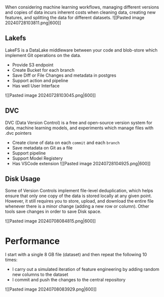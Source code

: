 When considering machine learning workflows, managing different versions and copies of data incurs inherent costs when cleaning data, creating new features, and splitting the data for different datasets.
![[Pasted image 20240728103811.png|600]]

## Lakefs
LakeFS is a DataLake middleware between your code and blob-store which implement Git operations on the data.
- Provide S3 endpoint
- Create Bucket for each branch
- Save Diff or File Changes and metadata in postgres 
- Support action and pipeline
- Has well User Interface

![[Pasted image 20240728103045.png|600]]


## DVC
DVC (Data Version Control) is a free and open-source version system for data, machine learning models, and experiments which manage files with .dvc pointers
- Create clone of data on each `commit` and each `branch`
- Save metadata on Git as a file 
- Support pipeline 
- Support Model Registery
- Has VSCode extension
![[Pasted image 20240728104925.png|600]]

## Disk Usage
Some of Version Controls implement file-level deduplication, which helps ensure that only one copy of the data is stored locally at any given point. However, it still requires you to store, upload, and download the entire file whenever there is a minor change (adding a new row or column). Other tools save changes in order to save Disk space. 

![[Pasted image 20240708084815.png|600]]

# Performance
I start with a single 8 GB file (dataset) and then repeat the following 10 times:
- I carry out a simulated iteration of feature engineering by adding random new columns to the dataset
- I commit and push the changes to the central repository

![[Pasted image 20240708083929.png|600]]
